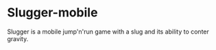 # Slugger-mobile
Slugger is a mobile jump'n'run game with a slug and its ability to conter gravity.
